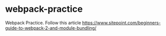 # webpack-practice
Webpack Practice. Follow this article https://www.sitepoint.com/beginners-guide-to-webpack-2-and-module-bundling/
